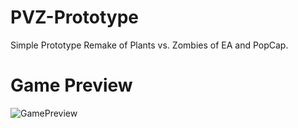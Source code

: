 # PVZ-Prototype
 Simple Prototype Remake of Plants vs. Zombies of EA and PopCap.

# Game Preview
![GamePreview](https://user-images.githubusercontent.com/120319520/222092029-c4f0a82d-0e6c-442e-b68c-1d408a164193.png)
